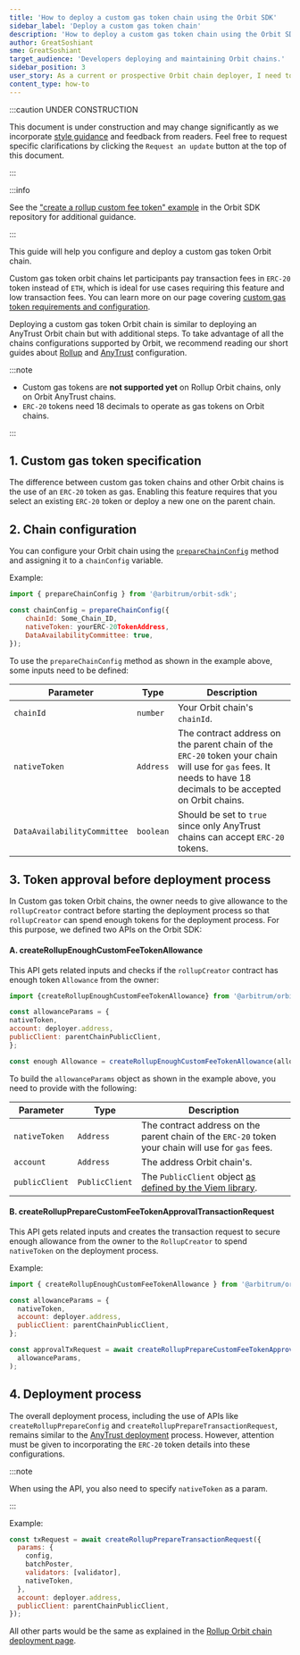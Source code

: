 ```yaml
---
title: 'How to deploy a custom gas token chain using the Orbit SDK'
sidebar_label: 'Deploy a custom gas token chain'
description: 'How to deploy a custom gas token chain using the Orbit SDK'
author: GreatSoshiant
sme: GreatSoshiant
target_audience: 'Developers deploying and maintaining Orbit chains.'
sidebar_position: 3
user_story: As a current or prospective Orbit chain deployer, I need to understand how to deploy a custom gas token chain using the Orbit SDK.
content_type: how-to
---
```


:::caution UNDER CONSTRUCTION

This document is under construction and may change significantly as we incorporate [style guidance](/for-devs/contribute#document-type-conventions) and feedback from readers. Feel free to request specific clarifications by clicking the `Request an update` button at the top of this document.

:::

:::info

See the ["create a rollup custom fee token" example](https://github.com/OffchainLabs/arbitrum-orbit-sdk/blob/main/examples/create-rollup-custom-fee-token/index.ts) in the Orbit SDK repository for additional guidance.

:::

This guide will help you configure and deploy a custom gas token Orbit chain.

Custom gas token orbit chains let participants pay transaction fees in `ERC-20` token instead of `ETH`, which is ideal for use cases requiring this feature and low transaction fees. You can learn more on our page covering [custom gas token requirements and configuration](use-a-custom-gas-token.mdx).

Deploying a custom gas token Orbit chain is similar to deploying an AnyTrust Orbit chain but with additional steps. To take advantage of all the chains configurations supported by Orbit, we recommend reading our short guides about [Rollup](orbit-sdk-deploying-rollup-chain.md) and [AnyTrust](orbit-sdk-deploying-anytrust-chain.md) configuration.


:::note

- Custom gas tokens are **not supported yet** on Rollup Orbit chains, only on Orbit AnyTrust chains.
- `ERC-20` tokens need 18 decimals to operate as gas tokens on Orbit chains.

:::

## 1. Custom gas token specification 

The difference between custom gas token chains and other Orbit chains is the use of an `ERC-20` token as gas. Enabling this feature requires that you select an existing `ERC-20` token or deploy a new one on the parent chain. 

## 2. Chain configuration

You can configure your Orbit chain using the  [`prepareChainConfig`](https://github.com/OffchainLabs/arbitrum-orbit-sdk/blob/1f251f76a55bc1081f50938b0aa9f7965660ebf7/src/prepareChainConfig.ts#L3-L31) method and assigning it to a `chainConfig` variable.

Example:

```js
import { prepareChainConfig } from '@arbitrum/orbit-sdk';

const chainConfig = prepareChainConfig({
    chainId: Some_Chain_ID,
    nativeToken: yourERC-20TokenAddress,
    DataAvailabilityCommittee: true,
});
```

To use the `prepareChainConfig` method as shown in the example above, some inputs need to be defined:

| Parameter                   | Type      | Description                                                                                                                                                     |
| --------------------------- | --------- | --------------------------------------------------------------------------------------------------------------------------------------------------------------- |
| `chainId`                   | `number`  | Your Orbit chain's `chainId`.                                                                                                                                   |
| `nativeToken`               | `Address` | The contract address on the parent chain of the `ERC-20` token your chain will use for `gas` fees. It needs to have 18 decimals to be accepted on Orbit chains. |
| `DataAvailabilityCommittee` | `boolean` | Should be set to `true` since only AnyTrust chains can accept `ERC-20` tokens.                                                                                  |


## 3. Token approval before deployment process

In Custom gas token Orbit chains, the owner needs to give allowance to the `rollupCreator` contract before starting the deployment process so that `rollupCreator` can spend enough tokens for the deployment process. For this purpose, we defined two APIs on the Orbit SDK:

#### A. createRollupEnoughCustomFeeTokenAllowance
   
This API gets related inputs and checks if the `rollupCreator` contract has enough token `Allowance` from the owner:
   
```js
import {createRollupEnoughCustomFeeTokenAllowance} from '@arbitrum/orbit-sdk';

const allowanceParams = {
nativeToken,
account: deployer.address,
publicClient: parentChainPublicClient,
};

const enough Allowance = createRollupEnoughCustomFeeTokenAllowance(allowanceParams)
```

To build the `allowanceParams` object as shown in the example above, you need to provide with the following:

| Parameter      | Type           | Description                                                                                           |
| -------------- | -------------- | ----------------------------------------------------------------------------------------------------- |
| `nativeToken`  | `Address`      | The contract address on the parent chain of the `ERC-20` token your chain will use for `gas` fees.    |
| `account`      | `Address`      | The address Orbit chain's.                                                                            |
| `publicClient` | `PublicClient` | The `PublicClient` object [as defined by the Viem library](https://viem.sh/docs/clients/public.html). |

#### B. createRollupPrepareCustomFeeTokenApprovalTransactionRequest
   
This API gets related inputs and creates the transaction request to secure enough allowance from the owner to the `RollupCreator` to spend `nativeToken` on the deployment process.

Example:

```js
import { createRollupEnoughCustomFeeTokenAllowance } from '@arbitrum/orbit-sdk';

const allowanceParams = {
  nativeToken,
  account: deployer.address,
  publicClient: parentChainPublicClient,
};

const approvalTxRequest = await createRollupPrepareCustomFeeTokenApprovalTransactionRequest(
  allowanceParams,
);
```

## 4. Deployment process

The overall deployment process, including the use of APIs like `createRollupPrepareConfig` and `createRollupPrepareTransactionRequest`, remains similar to the [AnyTrust deployment](orbit-sdk-deploying-anytrust-chain.md) process. However, attention must be given to incorporating the `ERC-20` token details into these configurations.

:::note

When using the API, you also need to specify `nativeToken` as a param.

:::

Example:

```js
const txRequest = await createRollupPrepareTransactionRequest({
  params: {
    config,
    batchPoster,
    validators: [validator],
    nativeToken,
  },
  account: deployer.address,
  publicClient: parentChainPublicClient,
});
```

All other parts would be the same as explained in the [Rollup Orbit chain deployment page](orbit-sdk-deploying-rollup-chain.md).
